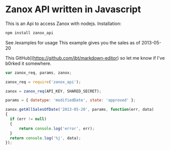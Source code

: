 # Zanox API written in Javascript

This is an Api to access Zanox with nodejs. Installation:



```cmd
npm install zanox_api
```
See /examples for usage
This example gives you the sales as of 2013-05-20

This GitHub](https://github.com/jbt/markdown-editor) so let me know if I've b0rked it somewhere.

```javascript
var zanox_req, params, zanox;

zanox_req = require('zanox_api');

zanox = zanox_req(API_KEY, SHARED_SECRET);

params = { datetype: 'modifiedDate', state: 'approved' };

zanox.getAllSalesOfDate('2013-05-20', params, function(err, data)
{
  if (err != null)
  {
      return console.log('error', err);
  }
  return console.log('%j', data);
});

```
